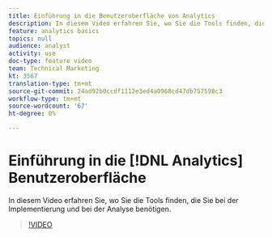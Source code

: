 ```yaml
---
title: Einführung in die Benutzeroberfläche von Analytics
description: In diesem Video erfahren Sie, wo Sie die Tools finden, die Sie bei der Implementierung und bei der Analyse benötigen.
feature: analytics basics
topics: null
audience: analyst
activity: use
doc-type: feature video
team: Technical Marketing
kt: 3567
translation-type: tm+mt
source-git-commit: 24ad92b0ccdf1112e3ed4a0968cd47db757598c3
workflow-type: tm+mt
source-wordcount: '67'
ht-degree: 0%

---
```



# Einführung in die [!DNL Analytics] Benutzeroberfläche

In diesem Video erfahren Sie, wo Sie die Tools finden, die Sie bei der Implementierung und bei der Analyse benötigen.

>[!VIDEO](https://video.tv.adobe.com/v/28748/?quality=12)
